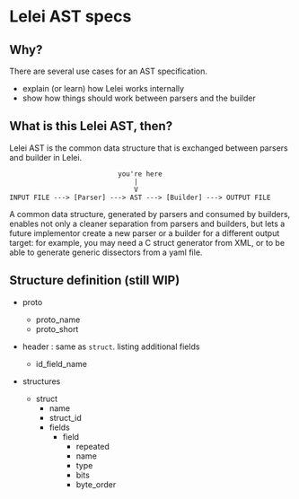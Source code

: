 Lelei AST specs
===============

Why?
----

There are several use cases for an AST specification.

* explain (or learn) how Lelei works internally
* show how things should work between parsers and the builder

What is this Lelei AST, then?
-----------------------

Lelei AST is the common data structure that is exchanged between
parsers and builder in Lelei.

```
                           you're here
                               |
                               V
INPUT FILE ---> [Parser] ---> AST ---> [Builder] ---> OUTPUT FILE
```

A common data structure, generated by parsers and consumed by builders,
enables not only a cleaner separation from parsers and builders, but
lets a future implementor create a new parser or a builder for a different
output target: for example, you may need a C struct generator from XML,
or to be able to generate generic dissectors from a yaml file.

Structure definition (still WIP)
--------------------

- proto
  - proto_name 
  - proto_short

- header : same as `struct`. listing additional fields
  - id_field_name

- structures
  - struct
    - name
    - struct_id
    - fields
      - field
        - repeated
        - name
        - type
        - bits
        - byte_order